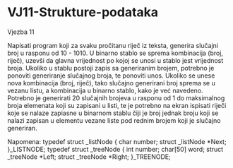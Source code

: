 # VJ11-Strukture-podataka
Vjezba 11

Napisati program koji za svaku pročitanu riječ iz teksta, generira slučajni broj u rasponu od 10 - 1010.
U binarno stablo se sprema kombinacija (broj, riječ), uzevši da glavna vrijednost po kojoj se unosi u stablo
jest vrijednost broja. Ukoliko u stablu postoji zapis sa generiranim brojem, potrebno je ponoviti generiranje
slučajnog broja, te ponoviti unos. Ukoliko se unese nova kombinacija (broj, riječ), tako slučajno generirani
broj sprema se u vezanu listu, a kombinacija u binarno stablo, kako je već navedeno.
Potrebno je generirati 20 slučajnih brojeva u rasponu od 1 do maksimalnog broja elemenata koji su zapisani u
listi, te je potrebno na ekran ispisati riječi koje se nalaze zapiasne u binarnom stablu čiji je broj
jednak broju koji se nalazi zapisan u elementu vezane liste pod rednim brojem koji je slučajno generiran.

Napomena:
typedef struct _listNode
{
char number;
struct _listNode *Next;
}_LISTNODE;
typedef struct _treeNode
{
int number;
char[50] word;
struct _treeNode *Left;
struct _treeNode *Right;
}_TREENODE;
